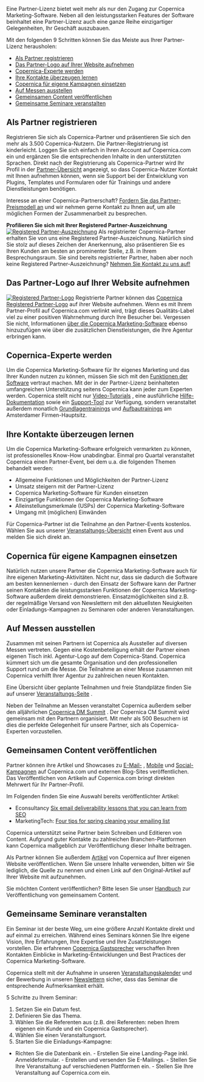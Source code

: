 Eine Partner-Lizenz bietet weit mehr als nur den Zugang zur Copernica
Marketing-Software. Neben all den leistungsstarken Features der Software
beinhaltet eine Partner-Lizenz auch eine ganze Reihe einzigartiger
Gelegenheiten, Ihr Geschäft auszubauen.

Mit den folgenden 9 Schritten können Sie das Meiste aus Ihrer
Partner-Lizenz herausholen:

-   [Als Partner registrieren](#register-as-partner)
-   [Das Partner-Logo auf Ihrer Website
    aufnehmen](#mention-the-partnership)
-   [Copernica-Experte werden](#become-an-expert)
-   [Ihre Kontakte überzeugen lernen](#learn-to-convince-relations)
-   [Copernica für eigene Kampagnen einsetzen](#use-Copernica)
-   [Auf Messen ausstellen](#trade-shows)
-   [Gemeinsamen Content veröffentlichen](#joint-content)
-   [Gemeinsame Seminare veranstalten](#organize-a-seminar)

Als Partner registrieren
------------------------

Registrieren Sie sich als Copernica-Partner und präsentieren Sie sich
den mehr als 3.500 Copernica-Nutzern. Die Partner-Registrierung ist
kinderleicht. Loggen Sie sich einfach in Ihren Account auf Copernica.com
ein und ergänzen Sie die entsprechenden Inhalte in den unterstützten
Sprachen. Direkt nach der Registrierung als Copernica-Partner wird Ihr
Profil in der
[Partner-Übersicht](http://www.copernica.com/en/support/find-a-partner "Partner finden")
angezeigt, so dass Copernica-Nutzer Kontakt mit Ihnen aufnehmen können,
wenn sie Support bei der Entwicklung von Plugins, Templates und
Formularen oder für Trainings und andere Dienstleistungen benötigen.

Interesse an einer Copernica-Partnerschaft? [Fordern Sie das
Partner-Preismodell
an](http://www.copernica.com/en/partners/request-partner-pricing "Informationen zum Partner-Preismodell anfordern")
und wir nehmen gerne Kontakt zu Ihnen auf, um alle möglichen Formen der
Zusammenarbeit zu besprechen.

**Profilieren Sie sich mit Ihrer Registered Partner-Auszeichnung**\
 [![Registered
Partner-Auszeichnung](../images/RegisteredPartner.JPG "Registered Partner-Auszeichnung")](http://www.copernica.com/en/about-us/contact-us "Kontakt aufnehmen")
Als registrierter Copernica-Partner erhalten Sie von uns eine Registered
Partner-Auszeichnung. Natürlich sind Sie stolz auf dieses Zeichen der
Anerkennung, also präsentieren Sie es Ihren Kunden am besten an
prominenter Stelle, z.B. in Ihrem Besprechungsraum. Sie sind bereits
registrierter Partner, haben aber noch keine Registered
Partner-Auszeichnung? [Nehmen Sie Kontakt zu uns
auf!](http://www.copernica.com/en/about-us/contact-us "Kontakt aufnehmen")

[](<>) Das Partner-Logo auf Ihrer Website aufnehmen
---------------------------------------------------

[![Registered
Partner-Logo](../images/copernica-partner-logo.png "Registered Partner-Logo")](http://www.copernica.com/nl/over-ons/mediabronnen#Registered-partner-logo)
Registrierte Partner können das [Copernica Registered
Partner-Logo](http://www.copernica.com/en/about-us/media-resources#Registered-partner-logo "Registered Partner-Logo")
auf ihrer Website aufnehmen. Wenn es mit Ihrem Partner-Profil auf
Copernica.com verlinkt wird, trägt dieses Qualitäts-Label viel zu einer
positiven Wahrnehmung durch Ihre Besucher bei. Vergessen Sie nicht,
Informationen [über die Copernica
Marketing-Software](http://www.copernica.com/en/about-us/media-resources "Informationen über die Copernica Marketing-Software")
ebenso hinzuzufügen wie über die zusätzlichen Dienstleistungen, die Ihre
Agentur erbringen kann.

[](<>) Copernica-Experte werden
-------------------------------

Um die Copernica Marketing-Software für Ihr eigenes Marketing und das
Ihrer Kunden nutzen zu können, müssen Sie sich mit den [Funktionen der
Software](http://www.copernica.com/en/articles/features) vertraut
machen. Mit der in der Partner-Lizenz beinhalteten umfangreichen
Unterstützung seitens Copernica kann jeder zum Experten werden.
Copernica stellt nicht nur
[Video-Tutorials](http://www.copernica.com/en/support/video-tutorials "Video-Tutorials")
, eine ausführliche
[Hilfe-Dokumentation](http://www.copernica.com/en/support/help-documentation "Hilfe-Dokumentation")
sowie ein
[Support-Tool](http://www.copernica.com/en/support/support-tool "Support-Tool")
zur Verfügung, sondern veranstaltet außerdem monatlich
[Grundlagentrainings](http://www.copernica.com/en/support/copernica-training#fundamental-training)
und
[Aufbautrainings](http://www.copernica.com/en/support/copernica-training#advanced-training)
am Amsterdamer Firmen-Hauptsitz.

[](<>) Ihre Kontakte überzeugen lernen
--------------------------------------

Um die Copernica Marketing-Software erfolgreich vermarkten zu können,
ist professionelles Know-How unabdingbar. Einmal pro Quartal
veranstaltet Copernica einen Partner-Event, bei dem u.a. die folgenden
Themen behandelt werden:

-   Allgemeine Funktionen und Möglichkeiten der Partner-Lizenz
-   Umsatz steigern mit der Partner-Lizenz
-   Copernica Marketing-Software für Kunden einsetzen
-   Einzigartige Funktionen der Copernica Marketing-Software
-   Alleinstellungsmerkmale (USPs) der Copernica Marketing-Software
-   Umgang mit (möglichen) Einwänden

Für Copernica-Partner ist die Teilnahme an den Partner-Events kostenlos.
Wählen Sie aus unserer
[Veranstaltungs-Übersicht](http://www.copernica.com/en/about-us/events "Veranstaltungen")
einen Event aus und melden Sie sich direkt an.

[](<>) Copernica für eigene Kampagnen einsetzen
-----------------------------------------------

Natürlich nutzen unsere Partner die Copernica Marketing-Software auch
für ihre eigenen Marketing-Aktivitäten. Nicht nur, dass sie dadurch die
Software am besten kennenlernen - durch den Einsatz der Software kann
der Partner seinen Kontakten die leistungsstarken Funktionen der
Copernica Marketing-Software außerdem direkt demonstrieren.
Einsatzmöglichkeiten sind z.B. der regelmäßige Versand von Newslettern
mit den aktuellsten Neuigkeiten oder Einladungs-Kampagnen zu Seminaren
oder anderen Veranstaltungen.

[](<>) Auf Messen ausstellen
----------------------------

Zusammen mit seinen Partnern ist Copernica als Aussteller auf diversen
Messen vertreten. Gegen eine Kostenbeteiligung erhält der Partner einen
eigenen Tisch inkl. Agentur-Logo auf dem Copernica-Stand. Copernica
kümmert sich um die gesamte Organisation und den professionellen Support
rund um die Messe. Die Teilnahme an einer Messe zusammen mit Copernica
verhilft Ihrer Agentur zu zahlreichen neuen Kontakten.

Eine Übersicht über geplante Teilnahmen und freie Standplätze finden Sie
auf unserer
[Veranstaltungs-Seite](http://www.copernica.com/de/support/veranstaltungen "Veranstaltungen")
.

Neben der Teilnahme an Messen veranstaltet Copernica außerdem selber den
alljährlichen [Copernica DM
Summit](https://www.copernica.com/de/support/copernica-summit "Copernica DM Summit")
. Der Copernica CM Summit wird gemeinsam mit den Partnern organisiert.
Mit mehr als 500 Besuchern ist dies die perfekte Gelegenheit für unsere
Partner, sich als Copernica-Experten vorzustellen.

[](<>)

Gemeinsamen Content veröffentlichen
-----------------------------------

Partner können ihre Artikel und Showcases zu
[E-Mail-](http://www.copernica.com/en/features/emailings "E-Mail-Kampagnen")
,
[Mobile](http://www.copernica.com/en/features/mobile "Mobile-Kampagnen")
und
[Social-Kampagnen](http://www.copernica.com/en/features/social "Social-Kampagnen")
auf Copernica.com und externen Blog-Sites veröffentlichen. Das
Veröffentlichen von Artikeln auf Copernica.com bringt direkten Mehrwert
für Ihr Partner-Profil.

Im Folgenden finden Sie eine Auswahl bereits veröffentlichter Artikel:

-   Econsultancy [Six email deliverability lessons that you can learn
    from
    SEO](http://econsultancy.com/nl/blog/62399-six-email-deliverability-lessons-that-you-can-learn-from-seo "Six email deliverability lessons that you can learn from SEO")
-   MarketingTech: [Four tips for spring cleaning your emailing
    list](http://www.marketingtechnews.net/news/2013/apr/22/four-tips-spring-cleaning-your-emailing-list/ "Four tips for spring cleaning your emailing list")

Copernica unterstützt seine Partner beim Schreiben und Editieren von
Content. Aufgrund guter Kontakte zu zahlreichen Branchen-Plattformen
kann Copernica maßgeblich zur Veröffentlichung dieser Inhalte beitragen.

Als Partner können Sie außerdem
[Artikel](http://www.copernica.com/en/about-us/news "Copernica-News")
von Copernica auf Ihrer eigenen Website veröffentlichen. Wenn Sie unsere
Inhalte verwenden, bitten wir Sie lediglich, die Quelle zu nennen und
einen Link auf den Original-Artikel auf Ihrer Website mit aufzunehmen.

Sie möchten Content veröffentlichen? Bitte lesen Sie unser
[Handbuch](http://pic.vicinity.nl/f/127/0/5324/partnercase_manual_EN.pdf "Handbuch")
zur Veröffentlichung von gemeinsamem Content.

[](<>)

Gemeinsame Seminare veranstalten
--------------------------------

Ein Seminar ist der beste Weg, um eine größere Anzahl Kontakte direkt
und auf einmal zu erreichen. Während eines Seminars können Sie Ihre
eigene Vision, Ihre Erfahrungen, Ihre Expertise und Ihre
Zusatzleistungen vorstellen. Die erfahrenen [Copernica
Gastsprecher](http://www.copernica.com/en/about-us/our-speakers "Copernica Gastsprecher")
verschaffen Ihren Kontakten Einblicke in Marketing-Entwicklungen und
Best Practices der Copernica Marketing-Software.

Copernica stellt mit der Aufnahme in unseren
[Veranstaltungskalender](http://www.copernica.com/en/about-us/events "Veranstaltungen")
und der Bewerbung in unseren
[Newslettern](http://www.copernica.com/en/newsletter/subscribe-newsletter "Unseren Newsletter abonnieren")
sicher, dass das Seminar die entsprechende Aufmerksamkeit erhält.

5 Schritte zu Ihrem Seminar:

1.  Setzen Sie ein Datum fest.
2.  Definieren Sie das Thema.
3.  Wählen Sie die Referenten aus (z.B. drei Referenten: neben Ihrem
    eigenen ein Kunde und ein Copernica Gastsprecher).
4.  Wählen Sie einen Veranstaltungsort.
5.  Starten Sie die Einladungs-Kampagne:

- Richten Sie die Datenbank ein. - Erstellen Sie eine Landing-Page inkl.
Anmeldeformular. - Erstellen und versenden Sie E-Mailings. - Stellen Sie
Ihre Veranstaltung auf verschiedenen Plattformen ein. - Stellen Sie Ihre
Veranstaltung auf Copernica.com ein.

[](<>)
